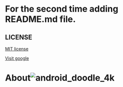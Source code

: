 # For the second time adding README.md file.


## LICENSE

[MIT license](LICENSE)

[Visit google](https://www.google.com)

# About![android_doodle_4k](https://github.com/thisisparas1204/Learning_git/assets/116245879/73d3b56d-4b45-4cca-81bb-bce47b32f31d)

